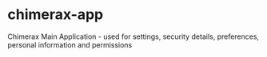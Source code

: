 # chimerax-app
Chimerax Main Application - used for settings, security details, preferences, personal information and permissions
